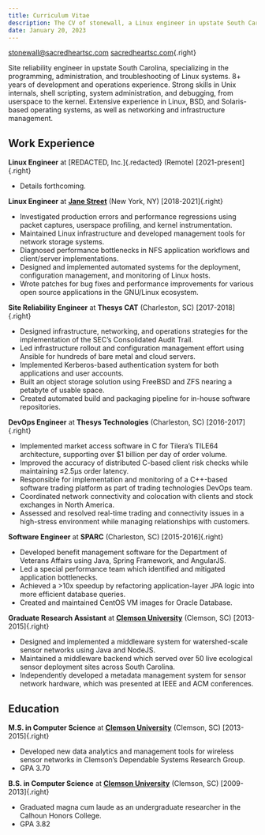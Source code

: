 ```yaml
---
title: Curriculum Vitae
description: The CV of stonewall, a Linux engineer in upstate South Carolina.
date: January 20, 2023
---
```


[stonewall@sacredheartsc.com](mailto:stonewall@sacredheartsc.com)
[sacredheartsc.com](https://www.sacredheartsc.com){.right}

Site reliability engineer in upstate South Carolina, specializing in the programming,
administration, and troubleshooting of Linux systems. 8+ years of development and
operations experience. Strong skills in Unix internals, shell scripting, system
administration, and debugging, from userspace to the kernel. Extensive experience
in Linux, BSD, and Solaris-based operating systems, as well as networking and
infrastructure management.


## Work Experience

**Linux Engineer** at [REDACTED, Inc.]{.redacted} (Remote)
[2021-present]{.right}

  - Details forthcoming.

**Linux Engineer** at **[Jane Street](https://www.janestreet.com/)** (New York, NY)
[2018-2021]{.right}

  - Investigated production errors and performance regressions using packet captures,
    userspace profiling, and kernel instrumentation.
  - Maintained Linux infrastructure and developed management tools for network
    storage systems.
  - Diagnosed performance bottlenecks in NFS application workflows and client/server
    implementations.
  - Designed and implemented automated systems for the deployment, configuration
    management, and monitoring of Linux hosts.
  - Wrote patches for bug fixes and performance improvements for various open source
    applications in the GNU/Linux ecosystem.

**Site Reliability Engineer** at **Thesys CAT** (Charleston, SC)
[2017-2018]{.right}

  - Designed infrastructure, networking, and operations strategies for the
    implementation of the SEC’s Consolidated Audit Trail.
  - Led infrastructure rollout and configuration management effort using Ansible
    for hundreds of bare metal and cloud servers.
  - Implemented Kerberos-based authentication system for both applications and user
    accounts.
  - Built an object storage solution using FreeBSD and ZFS nearing a petabyte of
    usable space.
  - Created automated build and packaging pipeline for in-house software repositories.

**DevOps Engineer** at **Thesys Technologies** (Charleston, SC)
[2016-2017]{.right}

  - Implemented market access software in C for Tilera’s TILE64 architecture, supporting
    over $1 billion per day of order volume.
  - Improved the accuracy of distributed C-based client risk checks while maintaining
    ≤2.5μs order latency.
  - Responsible for implementation and monitoring of a C++-based software trading
    platform as part of trading technologies DevOps team.
  - Coordinated network connectivity and colocation with clients and stock exchanges
    in North America.
  - Assessed and resolved real-time trading and connectivity issues in a high-stress
    environment while managing relationships with customers.

**Software Engineer** at **SPARC** (Charleston, SC)
[2015-2016]{.right}

  - Developed benefit management software for the Department of Veterans Affairs
    using Java, Spring Framework, and AngularJS.
  - Led a special performance team which identified and mitigated application
    bottlenecks.
  - Achieved a >10x speedup by refactoring application-layer JPA logic into more
    efficient database queries.
  - Created and maintained CentOS VM images for Oracle Database.

**Graduate Research Assistant** at **[Clemson University](https://www.clemson.edu/)** (Clemson, SC)
[2013-2015]{.right}

  - Designed and implemented a middleware system for watershed-scale sensor networks
    using Java and NodeJS.
  - Maintained a middleware backend which served over 50 live ecological sensor
    deployment sites across South Carolina.
  - Independently developed a metadata management system for sensor network hardware,
    which was presented at IEEE and ACM conferences.


## Education

**M.S. in Computer Science** at **[Clemson University](https://www.clemson.edu/)** (Clemson, SC)
[2013-2015]{.right}

  - Developed new data analytics and management tools for wireless sensor networks
    in Clemson’s Dependable Systems Research Group.
  - GPA 3.70

**B.S. in Computer Science** at **[Clemson University](https://www.clemson.edu/)** (Clemson, SC)
[2009-2013]{.right}

  - Graduated magna cum laude as an undergraduate researcher in the Calhoun
    Honors College.
  - GPA 3.82
